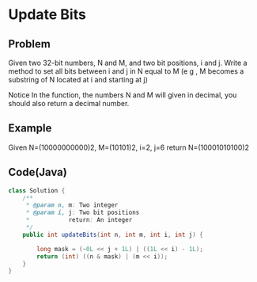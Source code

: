 Update Bits
===

## Problem

Given two 32-bit numbers, N and M, and two bit positions, i and j. Write a method to set all bits between i and j in N equal to M (e g , M becomes a substring of N located at i and starting at j)

 Notice
In the function, the numbers N and M will given in decimal, you should also return a decimal number.



## Example

Given N=(10000000000)2, M=(10101)2, i=2, j=6
return N=(10001010100)2

Code(Java)
----------

```java
class Solution {
    /**
     * @param n, m: Two integer
     * @param i, j: Two bit positions
     *           return: An integer
     */
    public int updateBits(int n, int m, int i, int j) {

        long mask = (~0L << j + 1L) | ((1L << i) - 1L);
        return (int) ((n & mask) | (m << i));
    }
}

```